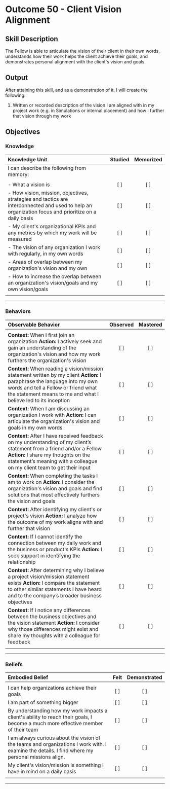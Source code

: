 # Outcome 50 - Client Vision Alignment

## Skill Description

The Fellow is able to articulate the vision of their client in their own words, understands how their work helps the client achieve their goals, and demonstrates personal alignment with the client's vision and goals.

## Output

After attaining this skill, and as a demonstration of it, I will create the following:

1. Written or recorded description of the vision I am aligned with in my project work (e.g. in Simulations or internal placement) and how I further that vision through my work

## Objectives

### Knowledge

| Knowledge Unit | Studied | Memorized |
|:---|:---:|:---:|
| I can describe the following from memory: | | |
| | | |
| - What a vision is | [ ] | [ ] |
| - How vision, mission, objectives, strategies and tactics are interconnected and used to help an organization focus and prioritize on a daily basis | [ ] | [ ] |
| - My client's organizational KPIs and any metrics by which my work will be measured | [ ] | [ ] |
| - The vision of any organization I work with regularly, in my own words | [ ] | [ ] |
| - Areas of overlap between my organization's vision and my own | [ ] | [ ] |
| - How to increase the overlap between an organization's vision/goals and my own vision/goals | [ ] | [ ] |
| | | |

---

### Behaviors

| Observable Behavior | Observed | Mastered |
|:---|:---:|:---:|
| | | |
| **Context:** When I first join an organization **Action:** I actively seek and gain an understanding of the organization's vision and how my work furthers the organization's vision | [ ] | [ ] |
| **Context:** When reading a vision/mission statement written by my client **Action:** I paraphrase the language into my own words and tell a Fellow or friend what the statement means to me and what I believe led to its inception | [ ] | [ ] |
| **Context:** When I am discussing an organization I work with **Action:** I can articulate the organization's vision and goals in my own words | [ ] | [ ] |
| **Context:** After I have received feedback on my understanding of my client’s statement from a friend and/or a Fellow **Action:** I share my thoughts on the statement’s meaning with a colleague on my client team to get their input | [ ] | [ ] |
| **Context:** When completing the tasks I am to work on **Action:** I consider the organization's vision and goals and find solutions that most effectively furthers the vision and goals | [ ] | [ ] |
| **Context:** After identifying my client's or project's vision **Action:** I analyze how the outcome of my work aligns with and further that vision | [ ] | [ ] |
| **Context:** If I cannot identify the connection between my daily work and the business or product's KPIs **Action:** I seek support in identifying the relationship | [ ] | [ ] |
| **Context:** After determining why I believe a project vision/mission statement exists **Action:** I compare the statement to other similar statements I have heard and to the company’s broader business objectives | [ ] | [ ] |
| **Context:** If I notice any differences between the business objectives and the vision statement **Action:** I consider why those differences might exist and share my thoughts with a colleague for feedback | [ ] | [ ] |
| | | |

---

### Beliefs


| Embodied Belief | Felt | Demonstrated |
|:---|:---:|:---:|
| | | |
| I can help organizations achieve their goals | [ ] | [ ] |
| I am part of something bigger | [ ] | [ ] |
| By understanding how my work impacts a client's ability to reach their goals, I become a much more effective member of their team | [ ] | [ ] |
| I am always curious about the vision of the teams and organizations I work with. I examine the details. I find where my personal missions align. | [ ] | [ ] |
| My client's vision/mission is something I have in mind on a daily basis | [ ] | [ ] |
| | | |
---